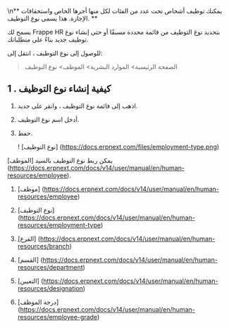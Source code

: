 \n** يمكنك توظيف أشخاص تحت عدد من الفئات لكل منها أجرها الخاص واستحقاقات الإجازة. هذا يسمى نوع التوظيف. **

يسمح لك Frappe HR بتحديد نوع التوظيف من قائمة محددة مسبقًا أو حتى إنشاء نوع توظيف جديد بناءً على متطلباتك.

للوصول إلى نوع التوظيف ، انتقل إلى:

> الصفحة الرئيسية> الموارد البشرية> الموظف> نوع التوظيف

## 1 \. كيفية إنشاء نوع التوظيف

1. اذهب إلى قائمة نوع التوظيف ، وانقر على جديد.
    
2. أدخل اسم نوع التوظيف.
    
3. حفظ.
    
    ! [نوع التوظيف] (https://docs.erpnext.com/files/employment-type.png)
    

يمكن ربط نوع التوظيف بالسيد [الموظف] (https://docs.erpnext.com/docs/v14/user/manual/en/human-resources/employee).

1. [موظف] (https://docs.erpnext.com/docs/v14/user/manual/en/human-resources/employee)
    
2. [نوع التوظيف] (https://docs.erpnext.com/docs/v14/user/manual/en/human-resources/employment-type)
    
3. [الفرع] (https://docs.erpnext.com/docs/v14/user/manual/en/human-resources/branch)
    
4. [القسم] (https://docs.erpnext.com/docs/v14/user/manual/en/human-resources/department)
    
5. [التعيين] (https://docs.erpnext.com/docs/v14/user/manual/en/human-resources/designation)
    
6. [درجة الموظف] (https://docs.erpnext.com/docs/v14/user/manual/en/human-resources/employee-grade)